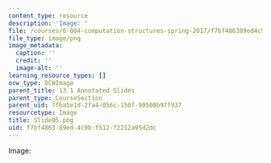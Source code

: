 ```yaml
---
content_type: resource
description: 'Image: '
file: /courses/6-004-computation-structures-spring-2017/f7bf486389ed4c9bf512f2212a95d2dc_Slide05.png
file_type: image/png
image_metadata:
  caption: ''
  credit: ''
  image-alt: ''
learning_resource_types: []
ocw_type: OCWImage
parent_title: 13.1 Annotated Slides
parent_type: CourseSection
parent_uid: 7fba5e1d-2fa4-056c-150f-90508b97f937
resourcetype: Image
title: Slide05.png
uid: f7bf4863-89ed-4c9b-f512-f2212a95d2dc
---
```

Image: 

